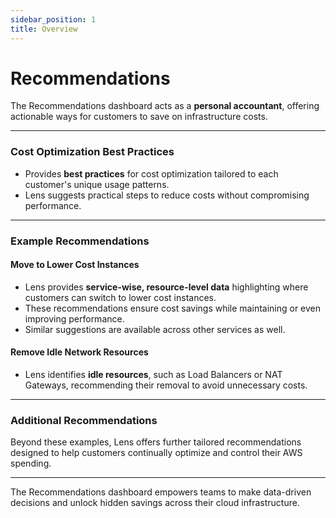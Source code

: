 ```yaml
---
sidebar_position: 1
title: Overview
---
```


# Recommendations

The Recommendations dashboard acts as a **personal accountant**, offering actionable ways for customers to save on infrastructure costs.

---

### Cost Optimization Best Practices

- Provides **best practices** for cost optimization tailored to each customer's unique usage patterns.
- Lens suggests practical steps to reduce costs without compromising performance.

---

### Example Recommendations

#### Move to Lower Cost Instances

- Lens provides **service-wise, resource-level data** highlighting where customers can switch to lower cost instances.
- These recommendations ensure cost savings while maintaining or even improving performance.
- Similar suggestions are available across other services as well.

#### Remove Idle Network Resources

- Lens identifies **idle resources**, such as Load Balancers or NAT Gateways, recommending their removal to avoid unnecessary costs.

---

### Additional Recommendations

Beyond these examples, Lens offers further tailored recommendations designed to help customers continually optimize and control their AWS spending.

---

The Recommendations dashboard empowers teams to make data-driven decisions and unlock hidden savings across their cloud infrastructure.
